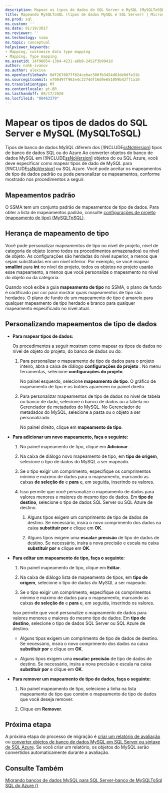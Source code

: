 ```yaml
---
description: Mapear os tipos de dados do SQL Server e MySQL (MySQLToSQL)
title: Mapeando MySQLToSQL (tipos de dados MySQL e SQL Server) | Microsoft Docs
ms.prod: sql
ms.custom: ''
ms.date: 01/19/2017
ms.reviewer: ''
ms.technology: ssma
ms.topic: conceptual
helpviewer_keywords:
- Mapping, customize data type mapping
- Mapping, Type mapping
ms.assetid: 14f98054-13b4-4231-a6b0-2452f3b9941d
author: nahk-ivanov
ms.author: alexiva
ms.openlocfilehash: 0df267807ff824cebac580fb3454d63de8dfe31b
ms.sourcegitcommit: e700497f962e4c2274df16d9e651059b42ff1a10
ms.translationtype: MT
ms.contentlocale: pt-BR
ms.lasthandoff: 08/17/2020
ms.locfileid: "88463379"
---
```

# <a name="mapping-mysql-and-sql-server-data-types-mysqltosql"></a>Mapear os tipos de dados do SQL Server e MySQL (MySQLToSQL)
Tipos de banco de dados MySQL diferem dos [!INCLUDE[ssNoVersion](../../includes/ssnoversion-md.md)] tipos de banco de dados SQL ou do Azure Ao converter objetos do banco de dados MySQL em [!INCLUDE[ssNoVersion](../../includes/ssnoversion-md.md)] objetos do ou SQL Azure, você deve especificar como mapear tipos de dado de MySQL para [!INCLUDE[ssNoVersion](../../includes/ssnoversion-md.md)] ou SQL Azure. Você pode aceitar os mapeamentos de tipo de dados padrão ou pode personalizar os mapeamentos, conforme mostrado nos procedimentos a seguir.  
  
## <a name="default-mappings"></a>Mapeamentos padrão  
O SSMA tem um conjunto padrão de mapeamentos de tipo de dados. Para obter a lista de mapeamentos padrão, consulte [configurações de projeto &#40;mapeamento de tipo&#41; &#40;MySQLToSQL&#41;](../../ssma/mysql/project-settings-type-mapping-mysqltosql.md).  
  
## <a name="type-mapping-inheritance"></a>Herança de mapeamento de tipo  
Você pode personalizar mapeamentos de tipo no nível de projeto, nível de categoria de objeto (como todos os procedimentos armazenados) ou nível de objeto. As configurações são herdadas do nível superior, a menos que sejam substituídas em um nível inferior. Por exemplo, se você mapear **smallint** para **int** no nível do projeto, todos os objetos no projeto usarão esse mapeamento, a menos que você personalize o mapeamento no nível do objeto ou da categoria.  
  
Quando você exibe a guia **mapeamento de tipo** no SSMA, o plano de fundo é codificado por cor para mostrar quais mapeamentos de tipo são herdados. O plano de fundo de um mapeamento de tipo é amarelo para qualquer mapeamento de tipo herdado e branco para qualquer mapeamento especificado no nível atual.  
  
## <a name="customizing-data-type-mappings"></a>Personalizando mapeamentos de tipo de dados  
  
-   **Para mapear tipos de dados:**  
  
    Os procedimentos a seguir mostram como mapear os tipos de dados no nível de objeto do projeto, do banco de dados ou do:  
  
    1.  Para personalizar o mapeamento de tipo de dados para o projeto inteiro, abra a caixa de diálogo **configurações do projeto** . No menu ferramentas, selecione **configurações do projeto**.  
  
        No painel esquerdo, selecione **mapeamento de tipo**. O gráfico de mapeamento de tipo e os botões aparecem no painel direito.  
  
    2.  Para personalizar mapeamentos de tipo de dados no nível de tabela ou banco de dado, selecione o banco de dados ou a tabela no Gerenciador de metadados do MySQL. No Gerenciador de metadados do MySQL, selecione a pasta ou o objeto a ser personalizado.  
  
        No painel direito, clique em **mapeamento de tipo**.  
  
-   **Para adicionar um novo mapeamento, faça o seguinte:**  
  
    1.  No painel mapeamento de tipo, clique em **Adicionar** .  
  
    2.  Na caixa de diálogo novo mapeamento de tipo, em **tipo de origem**, selecione o tipo de dados do MySQL a ser mapeado.  
  
    3.  Se o tipo exigir um comprimento, especifique os comprimentos mínimo e máximo de dados para o mapeamento, marcando as caixas **de seleção de** e **para** e, em seguida, inserindo os valores.  
  
    4.  Isso permite que você personalize o mapeamento de dados para valores menores e maiores do mesmo tipo de dados. Em **tipo de destino**, selecione o tipo de dados SQL Server ou SQL Azure de destino.  
  
        1.  Alguns tipos exigem um comprimento de tipo de dados de destino. Se necessário, insira o novo comprimento dos dados na caixa **substituir por** e clique em **OK**.  
  
        2.  Alguns tipos exigem uma **escala**e **precisão** de tipo de dados de destino. Se necessário, insira a nova precisão e escala na caixa **substituir por** e clique em **OK**.  
  
-   **Para editar um mapeamento de tipo, faça o seguinte:**  
  
    1.  No painel mapeamento de tipo, clique em **Editar**.  
  
    2.  Na caixa de diálogo lista de mapeamento de tipos, em **tipo de origem**, selecione o tipo de dados do MySQL a ser mapeado.  
  
    3.  Se o tipo exigir um comprimento, especifique os comprimentos mínimo e máximo de dados para o mapeamento, marcando as caixas **de seleção de** e **para** e, em seguida, inserindo os valores.  
  
    Isso permite que você personalize o mapeamento de dados para valores menores e maiores do mesmo tipo de dados. Em **tipo de destino**, selecione o tipo de dados SQL Server ou SQL Azure de destino.  
  
    -  Alguns tipos exigem um comprimento de tipo de dados de destino. Se necessário, insira o novo comprimento dos dados na caixa **substituir por** e clique em **OK**.  
  
    -  Alguns tipos exigem uma **escala**e **precisão** de tipo de dados de destino. Se necessário, insira a nova precisão e escala na caixa **substituir por** e clique em **OK**.  
  
-   **Para remover um mapeamento de tipo de dados, faça o seguinte:**  
  
    1.  No painel mapeamento de tipo, selecione a linha na lista mapeamento de tipo que contém o mapeamento de tipo de dados que você deseja remover.  
  
    2.  Clique em **Remover**.  
  
## <a name="next-step"></a>Próxima etapa  
A próxima etapa do processo de migração é [criar um relatório de avaliação](assessing-mysql-databases-for-conversion-mysqltosql.md) ou [converter objetos de banco de dados MySQL em SQL Server ou sintaxe de SQL Azure](converting-mysql-databases-mysqltosql.md). Se você criar um relatório, os objetos do MySQL serão convertidos automaticamente durante a avaliação.  
  
## <a name="see-also"></a>Consulte Também  
[Migrando bancos de dados MySQL para SQL Server-banco de MySQLToSql SQL do Azure &#40;&#41;](../../ssma/mysql/migrating-mysql-databases-to-sql-server-azure-sql-db-mysqltosql.md)  
  

